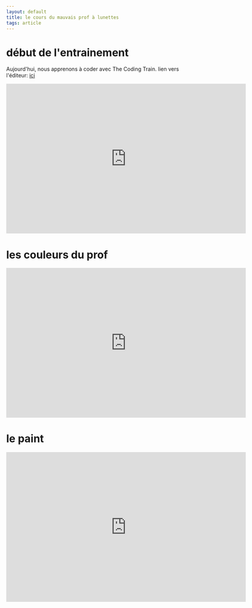 ```yaml
---
layout: default
title: le cours du mauvais prof à lunettes
tags: article
---
```

# début de l'entrainement
Aujourd'hui, nous apprenons à coder avec The Coding Train.
lien vers l'éditeur: [ici](https://editor.p5js.org/)
<iframe width="640" height="400" frameborder="0" src="https://preview.p5js.org/damii-en/embed/x2oSf98ce"></iframe>

# les couleurs du prof

<iframe width="640" height="400" frameborder="0" src="https://preview.p5js.org/damii-en/embed/6yRPat7h-"></iframe>

# le paint

<iframe width="640" height="400" frameborder="0" src="https://preview.p5js.org/damii-en/embed/QWIO7tlnY">< iframe>
